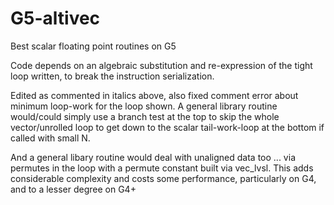 # G5-altivec
 Best scalar floating point routines on G5
 
Code depends on an algebraic substitution and re-expression of the tight loop written, to break the instruction serialization.
 
Edited as commented in italics above, also fixed comment error about minimum loop-work for the loop shown. A general library routine would/could simply use a branch test at the top to skip the whole vector/unrolled loop to get down to the scalar tail-work-loop at the bottom if called with small N.


And a general libary routine would deal with unaligned data too ... via permutes in the loop with a permute constant built via vec_lvsl. This adds considerable complexity and costs some performance, particularly on G4, and to a lesser degree on G4+
